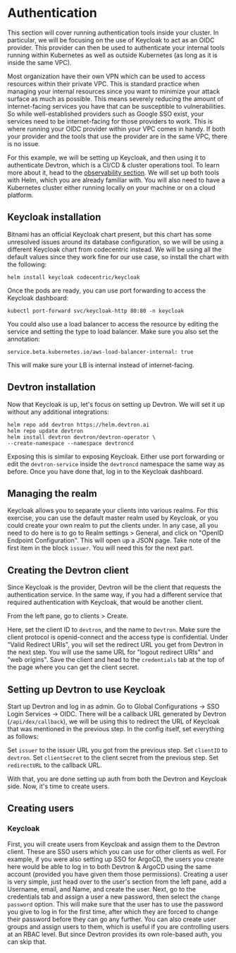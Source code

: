 # Authentication

This section will cover running authentication tools inside your cluster. In particular, we will be focusing on the use of Keycloak to act as an OIDC provider. This provider can then be used to authenticate your internal tools running within Kubernetes as well as outside Kubernetes (as long as it is inside the same VPC).

Most organization have their own VPN which can be used to access resources within their private VPC. This is standard practice when managing your internal resources since you want to minimize your attack surface as much as possible. This means severely reducing the amount of internet-facing services you have that can be susceptible to vulnerabilities. So while well-established providers such as Google SSO exist, your services need to be internet-facing for those providers to work. This is where running your OIDC provider within your VPC comes in handy. If both your provider and the tools that use the provider are in the same VPC, there is no issue.

For this example, we will be setting up Keycloak, and then using it to authenticate Devtron, which is a CI/CD & cluster operations tool. To learn more about it, head to the [observability section](../Observability101/observability.md). We will set up both tools with Helm, which you are already familiar with. You will also need to have a Kubernetes cluster either running locally on your machine or on a cloud platform.

## Keycloak installation

Bitnami has an official Keycloak chart present, but this chart has some unresolved issues around its database configuration, so we will be using a different Keycloak chart from codecentric instead. We will be using all the default values since they work fine for our use case, so install the chart with the following:

```
helm install keycloak codecentric/keycloak
```

Once the pods are ready, you can use port forwarding to access the Keycloak dashboard:

```
kubectl port-forward svc/keycloak-http 80:80 -n keycloak
```

You could also use a load balancer to access the resource by editing the service and setting the type to load balancer. Make sure you also set the annotation:

```
service.beta.kubernetes.io/aws-load-balancer-internal: true
```

This will make sure your LB is internal instead of internet-facing.

## Devtron installation

Now that Keycloak is up, let's focus on setting up Devtron. We will set it up without any additional integrations:

```
helm repo add devtron https://helm.devtron.ai
helm repo update devtron
helm install devtron devtron/devtron-operator \
--create-namespace --namespace devtroncd
```

Exposing this is similar to exposing Keycloak. Either use port forwarding or edit the `devtron-service` inside the `devtroncd` namespace the same way as before. Once you have done that, log in to the Keycloak dashboard.

## Managing the realm

Keycloak allows you to separate your clients into various realms. For this exercise, you can use the default master realm used by Keycloak, or you could create your own realm to put the clients under. In any case, all you need to do here is to go to Realm settings > General, and click on "OpenID Endpoint Configuration". This will open up a JSON page. Take note of the first item in the block `issuer`. You will need this for the next part.

## Creating the Devtron client

Since Keycloak is the provider, Devtron will be the client that requests the authentication service. In the same way, if you had a different service that required authentication with Keycloak, that would be another client. 

From the left pane, go to clients > Create.

Here, set the client ID to `devtron`, and the name to `Devtron`. Make sure the client protocol is openid-connect and the access type is confidential. Under "Valid Redirect URIs", you will set the redirect URL you get from Devtron in the next step. You will use the same URL for "logout redirect URIs" and "web origins". Save the client and head to the `credentials` tab at the top of the page where you can get the client secret. 

## Setting up Devtron to use Keycloak

Start up Devtron and log in as admin. Go to Global Configurations → SSO Login Services → OIDC. There will be a callback URL generated by Devtron (`/api/dex/callback`), we will be using this to redirect the URL of Keycloak that was mentioned in the previous step. In the config itself, set everything as follows:

Set `issuer` to the issuer URL you got from the previous step.
Set `clientID` to `devtron`.
Set `clientSecret` to the client secret from the previous step.
Set `redirectURL` to the callback URL.

With that, you are done setting up auth from both the Devtron and Keycloak side. Now, it's time to create users.

## Creating users
### Keycloak

First, you will create users from Keycloak and assign them to the Devtron client. These are SSO users which you can use for other clients as well. For example, if you were also setting up SSO for ArgoCD, the users you create here would be able to log in to both Devtron & ArgoCD using the same account (provided you have given them those permissions). Creating a user is very simple, just head over to the user's section from the left pane, add a Username, email, and Name, and create the user. Next, go to the credentials tab and assign a user a new password, then select the `change password` option. This will make sure that the user has to use the password you give to log in for the first time, after which they are forced to change their password before they can go any further. You can also create user groups and assign users to them, which is useful if you are controlling users at an RBAC level. But since Devtron provides its own role-based auth, you can skip that.